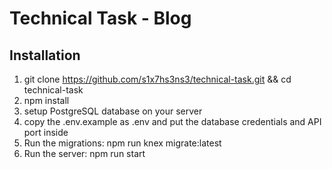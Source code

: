 # Technical Task - Blog

## Installation

1. git clone https://github.com/s1x7hs3ns3/technical-task.git && cd technical-task
2. npm install
3. setup PostgreSQL database on your server
4. copy the .env.example as .env and put the database credentials and API port inside
5. Run the migrations: npm run knex migrate:latest
6. Run the server: npm run start
